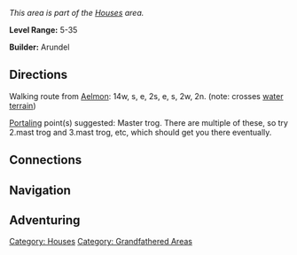 *This area is part of the [Houses](:Category:_Houses "wikilink") area.*

**Level Range:** 5-35

**Builder:** Arundel

## Directions

Walking route from [Aelmon](Aelmon "wikilink"): 14w, s, e, 2s, e, s, 2w,
2n. (note: crosses [water terrain](Water_Terrain "wikilink"))

[Portaling](Portal "wikilink") point(s) suggested: Master trog. There
are multiple of these, so try 2.mast trog and 3.mast trog, etc, which
should get you there eventually.

## Connections

## Navigation

## Adventuring

[Category: Houses](Category:_Houses "wikilink") [Category: Grandfathered
Areas](Category:_Grandfathered_Areas "wikilink")

